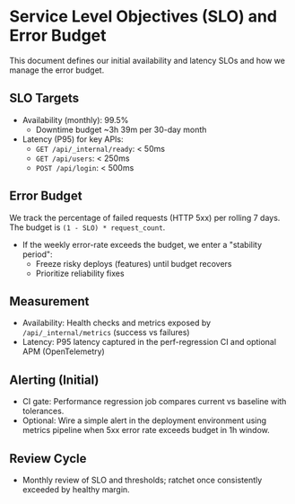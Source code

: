 # Service Level Objectives (SLO) and Error Budget

This document defines our initial availability and latency SLOs and how we manage the error budget.

## SLO Targets

- Availability (monthly): 99.5%
  - Downtime budget ~3h 39m per 30-day month
- Latency (P95) for key APIs:
  - `GET /api/_internal/ready`: < 50ms
  - `GET /api/users`: < 250ms
  - `POST /api/login`: < 500ms

## Error Budget

We track the percentage of failed requests (HTTP 5xx) per rolling 7 days. The budget is `(1 - SLO) * request_count`.

- If the weekly error-rate exceeds the budget, we enter a "stability period":
  - Freeze risky deploys (features) until budget recovers
  - Prioritize reliability fixes

## Measurement

- Availability: Health checks and metrics exposed by `/api/_internal/metrics` (success vs failures)
- Latency: P95 latency captured in the perf-regression CI and optional APM (OpenTelemetry)

## Alerting (Initial)

- CI gate: Performance regression job compares current vs baseline with tolerances.
- Optional: Wire a simple alert in the deployment environment using metrics pipeline when 5xx error rate exceeds budget in 1h window.

## Review Cycle

- Monthly review of SLO and thresholds; ratchet once consistently exceeded by healthy margin.
